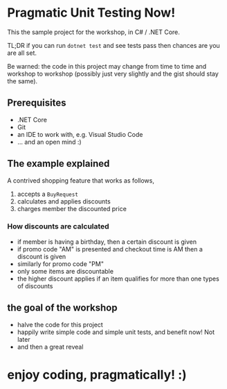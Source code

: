 # Pragmatic Unit Testing Now!

This the sample project for the workshop, in C# / .NET Core.

TL;DR if you can run `dotnet test` and see tests pass then chances are you are all set.

Be warned: the code in this project may change from time to time and workshop to workshop (possibly just very slightly and the gist should stay the same).

## Prerequisites

- .NET Core
- Git
- an IDE to work with, e.g. Visual Studio Code
- ... and an open mind :)

## The example explained

A contrived shopping feature that works as follows,

1. accepts a `BuyRequest`
2. calculates and applies discounts
3. charges member the discounted price 

### How discounts are calculated
- if member is having a birthday, then a certain discount is given
- if promo code "AM" is presented and checkout time is AM then a discount is given
- similarly for promo code "PM"
- only some items are discountable
- the higher discount applies if an item qualifies for more than one types of discounts

## the goal of the workshop

* halve the code for this project
* happily write simple code and simple unit tests, and benefit now! Not later
* and then a great reveal

# enjoy coding, pragmatically! :)